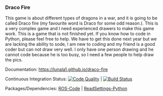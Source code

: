 ### Draco Fire

This game is about different types of dragons in a war, and it is going to be called Draco fire (my favourite word is Draco for some odd reason.). This is a very complex game and I need experienced drawers to make this game work. This is a game that is not finished yet. If you know how to code in Python, please feel free to help. We have to get this done next year but we are lacking the ability to sode, I am new to coding and my friend is a good coder but can not draw very well. I only have one person drawing and he cannot code because he is too busy, so I need a few people to help draw the pics.

Documentation:
<https://lunala1.github.io/draco-fire>

Continuous Integration Status:
[![Code Quality](https://www.codefactor.io/repository/github/lunala1/draco-fire/badge?longCache=true&style=for-the-badge)](https://www.codefactor.io/repository/github/lunala1/draco-fire) | 
[![Build Status](https://img.shields.io/travis/lunala1/draco-fire.svg?style=for-the-badge)](https://travis-ci.org/lunala1/draco-fire)

Packages/Dependencies:
[ROS-Code](https://www.ros-code.ga/) | [ReadSettings-Python](https://www.richie-bendall.ml/readsettings-python/)
